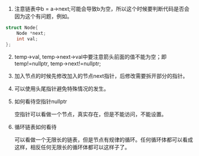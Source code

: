 

1. 注意链表中b = a->next;可能会导致b为空，所以这个时候要判断代码是否会因为这个有问题，例如。

```cpp
struct Node{
    Node *next;
    int val;
};

```

2. temp->val, temp->next->val中要注意箭头前面的值不能为空；即temp!=nullptr, temp->next!=nullptr;

3. 加入节点的时候先修改加入的节点next指针，后修改需要拆开部分的指针。

4. 可以使用头尾指针避免特殊情况的发生。

5. 如何看待空指针nullptr

   空指针可以看做一个节点，真实存在，但是不能访问，不能设置。

6. 循环链表如何看待

   可以看做一个无限长的链表，但是节点有规律的循环。任何循环体都可以看成这样，相反任何无限长的循环体都可以这样子了。
